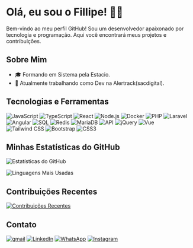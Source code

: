 

# Olá, eu sou o Fillipe! 👨‍💻 

Bem-vindo ao meu perfil GitHub! Sou um desenvolvedor apaixonado por tecnologia e programação. Aqui você encontrará meus projetos e contribuições.

## Sobre Mim

- 🎓 Formando em Sistema pela Estacio.
- 💼 Atualmente trabalhando como Dev na Alertrack(sacdigital).

## Tecnologias e Ferramentas

![JavaScript](https://img.shields.io/badge/-JavaScript-F7DF1E?style=flat&logo=javascript&logoColor=black)
![TypeScript](https://img.shields.io/badge/-TypeScript-007ACC?style=flat&logo=typescript&logoColor=white)
![React](https://img.shields.io/badge/-React-61DAFB?style=flat&logo=react&logoColor=white)
![Node.js](https://img.shields.io/badge/-Node.js-339933?style=flat&logo=node.js&logoColor=white)
![Docker](https://img.shields.io/badge/-Docker-2496ED?style=flat&logo=docker&logoColor=white)
![PHP](https://img.shields.io/badge/-PHP-777BB4?style=flat&logo=php&logoColor=white)
![Laravel](https://img.shields.io/badge/-Laravel-FF2D20?style=flat&logo=laravel&logoColor=white)
![Angular](https://img.shields.io/badge/-Angular-DD0031?style=flat&logo=angular&logoColor=white)
![SQL](https://img.shields.io/badge/-SQL-4479A1?style=flat&logo=postgresql&logoColor=white)
![Redis](https://img.shields.io/badge/-Redis-DC382D?style=flat&logo=redis&logoColor=white)
![MariaDB](https://img.shields.io/badge/-MariaDB-003545?style=flat&logo=mariadb&logoColor=white)
![API](https://img.shields.io/badge/-API-005571?style=flat&logo=api&logoColor=white)
![jQuery](https://img.shields.io/badge/-jQuery-0769AD?style=flat&logo=jquery&logoColor=white)
![Vue](https://img.shields.io/badge/-Vue-4FC08D?style=flat&logo=vue.js&logoColor=white)
![Tailwind CSS](https://img.shields.io/badge/-Tailwind%20CSS-38B2AC?style=flat&logo=tailwind-css&logoColor=white)
![Bootstrap](https://img.shields.io/badge/-Bootstrap-7952B3?style=flat&logo=bootstrap&logoColor=white)
![CSS3](https://img.shields.io/badge/-CSS3-1572B6?style=flat&logo=css3&logoColor=white)



## Minhas Estatísticas do GitHub

![Estatísticas do GitHub](https://github-readme-stats.vercel.app/api?username=fillipecool&show_icons=true&theme=radical)

![Linguagens Mais Usadas](https://github-readme-stats.vercel.app/api/top-langs/?username=fillipecool&layout=compact&theme=radical)


## Contribuições Recentes

[![Contribuições Recentes](https://github-readme-streak-stats.herokuapp.com/?user=fillipecool&theme=radical)](https://github.com/fillipecool)


## Contato

[![gmail](https://img.shields.io/badge/Gmail-D14836?style=for-the-badge&logo=gmail&logoColor=white)](mailto:fillipecool@gmail.com)
[![LinkedIn](https://img.shields.io/badge/LinkedIn-0077B5?style=for-the-badge&logo=linkedin&logoColor=white)](https://www.linkedin.com/in/fillipefrt/)
[![WhatsApp](https://img.shields.io/badge/WhatsApp-25D366?style=for-the-badge&logo=whatsapp&logoColor=white)](https://wa.me/5527998697953)
[![Instagram](https://img.shields.io/badge/Instagram-%23E4405F?style=for-the-badge&logo=instagram&logoColor=white)](https://www.instagram.com/fillipecool/)

